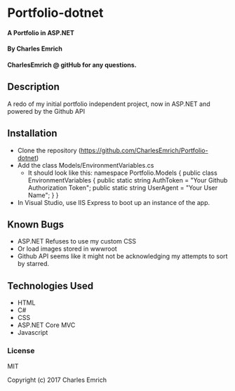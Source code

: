 # Portfolio-dotnet
#### A Portfolio in ASP.NET

#### By Charles Emrich
#### CharlesEmrich @ gitHub for any questions.

## Description
A redo of my initial portfolio independent project, now in ASP.NET and powered by the Github API

## Installation

* Clone the repository (https://github.com/CharlesEmrich/Portfolio-dotnet)
* Add the class Models/EnvironmentVariables.cs
  * It should look like this:
  namespace Portfolio.Models
{
    public class EnvironmentVariables
    {
        public static string AuthToken = "Your Github Authorization Token";
        public static string UserAgent = "Your User Name";
    }
}
* In Visual Studio, use IIS Express to boot up an instance of the app.

## Known Bugs
  * ASP.NET Refuses to use my custom CSS
  * Or load images stored in wwwroot
  * Github API seems like it might not be acknowledging my attempts to sort by starred.

## Technologies Used

* HTML
* C#
* CSS
* ASP.NET Core MVC
* Javascript

### License

MIT

Copyright (c) 2017 Charles Emrich

